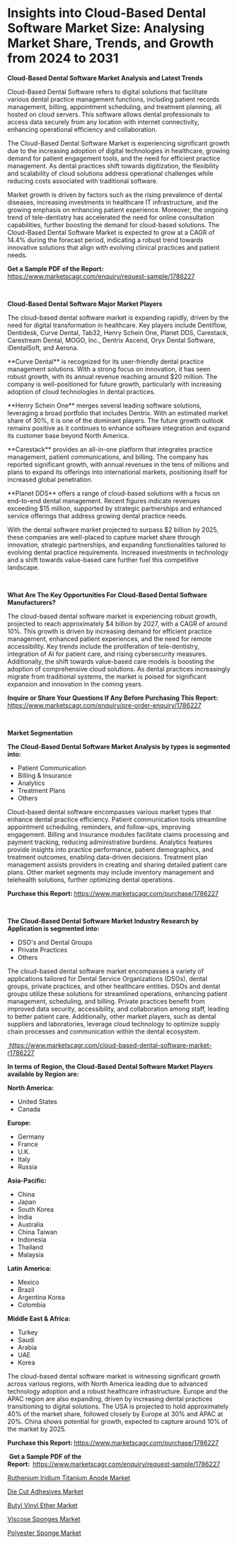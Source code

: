 <p><h1>Insights into Cloud-Based Dental Software Market Size: Analysing Market Share, Trends, and Growth from 2024 to 2031</h1></p><p><strong>Cloud-Based Dental Software Market Analysis and Latest Trends</strong></p>
<p><p>Cloud-Based Dental Software refers to digital solutions that facilitate various dental practice management functions, including patient records management, billing, appointment scheduling, and treatment planning, all hosted on cloud servers. This software allows dental professionals to access data securely from any location with internet connectivity, enhancing operational efficiency and collaboration.</p><p>The Cloud-Based Dental Software Market is experiencing significant growth due to the increasing adoption of digital technologies in healthcare, growing demand for patient engagement tools, and the need for efficient practice management. As dental practices shift towards digitization, the flexibility and scalability of cloud solutions address operational challenges while reducing costs associated with traditional software.</p><p>Market growth is driven by factors such as the rising prevalence of dental diseases, increasing investments in healthcare IT infrastructure, and the growing emphasis on enhancing patient experience. Moreover, the ongoing trend of tele-dentistry has accelerated the need for online consultation capabilities, further boosting the demand for cloud-based solutions. The Cloud-Based Dental Software Market is expected to grow at a CAGR of 14.4% during the forecast period, indicating a robust trend towards innovative solutions that align with evolving clinical practices and patient needs.</p></p>
<p><strong>Get a Sample PDF of the Report:&nbsp;</strong> <a href="https://www.marketscagr.com/enquiry/request-sample/1786227?utm_campaign=1128&utm_medium=2&utm_source=Github&utm_content=ia&utm_term=09102024&utm_id=cloud-based-dental-software">https://www.marketscagr.com/enquiry/request-sample/1786227</a></p>
<p>&nbsp;</p>
<p><strong>Cloud-Based Dental Software Major Market Players</strong></p>
<p><p>The cloud-based dental software market is expanding rapidly, driven by the need for digital transformation in healthcare. Key players include Dentiflow, Dentidesk, Curve Dental, Tab32, Henry Schein One, Planet DDS, Carestack, Carestream Dental, MOGO, Inc., Dentrix Ascend, Oryx Dental Software, iDentalSoft, and Aerona.</p><p>**Curve Dental** is recognized for its user-friendly dental practice management solutions. With a strong focus on innovation, it has seen robust growth, with its annual revenue reaching around $20 million. The company is well-positioned for future growth, particularly with increasing adoption of cloud technologies in dental practices.</p><p>**Henry Schein One** merges several leading software solutions, leveraging a broad portfolio that includes Dentrix. With an estimated market share of 30%, it is one of the dominant players. The future growth outlook remains positive as it continues to enhance software integration and expand its customer base beyond North America.</p><p>**Carestack** provides an all-in-one platform that integrates practice management, patient communications, and billing. The company has reported significant growth, with annual revenues in the tens of millions and plans to expand its offerings into international markets, positioning itself for increased global penetration.</p><p>**Planet DDS** offers a range of cloud-based solutions with a focus on end-to-end dental management. Recent figures indicate revenues exceeding $15 million, supported by strategic partnerships and enhanced service offerings that address growing dental practice needs.</p><p>With the dental software market projected to surpass $2 billion by 2025, these companies are well-placed to capture market share through innovation, strategic partnerships, and expanding functionalities tailored to evolving dental practice requirements. Increased investments in technology and a shift towards value-based care further fuel this competitive landscape.</p></p>
<p>&nbsp;</p>
<p><strong>What Are The Key Opportunities For Cloud-Based Dental Software Manufacturers?</strong></p>
<p><p>The cloud-based dental software market is experiencing robust growth, projected to reach approximately $4 billion by 2027, with a CAGR of around 10%. This growth is driven by increasing demand for efficient practice management, enhanced patient experiences, and the need for remote accessibility. Key trends include the proliferation of tele-dentistry, integration of AI for patient care, and rising cybersecurity measures. Additionally, the shift towards value-based care models is boosting the adoption of comprehensive cloud solutions. As dental practices increasingly migrate from traditional systems, the market is poised for significant expansion and innovation in the coming years.</p></p>
<p><strong>Inquire or Share Your Questions If Any Before Purchasing This Report:</strong> <a href="https://www.marketscagr.com/enquiry/pre-order-enquiry/1786227?utm_campaign=1128&utm_medium=2&utm_source=Github&utm_content=ia&utm_term=09102024&utm_id=cloud-based-dental-software">https://www.marketscagr.com/enquiry/pre-order-enquiry/1786227</a></p>
<p>&nbsp;</p>
<p><strong>Market Segmentation</strong></p>
<p><strong>The Cloud-Based Dental Software Market Analysis by types is segmented into:</strong></p>
<p><ul><li>Patient Communication</li><li>Billing & Insurance</li><li>Analytics</li><li>Treatment Plans</li><li>Others</li></ul></p>
<p><p>Cloud-based dental software encompasses various market types that enhance dental practice efficiency. Patient communication tools streamline appointment scheduling, reminders, and follow-ups, improving engagement. Billing and insurance modules facilitate claims processing and payment tracking, reducing administrative burdens. Analytics features provide insights into practice performance, patient demographics, and treatment outcomes, enabling data-driven decisions. Treatment plan management assists providers in creating and sharing detailed patient care plans. Other market segments may include inventory management and telehealth solutions, further optimizing dental operations.</p></p>
<p><strong>Purchase this Report:&nbsp;</strong><a href="https://www.marketscagr.com/purchase/1786227?utm_campaign=1128&utm_medium=2&utm_source=Github&utm_content=ia&utm_term=09102024&utm_id=cloud-based-dental-software">https://www.marketscagr.com/purchase/1786227</a></p>
<p>&nbsp;</p>
<p><strong>The Cloud-Based Dental Software Market Industry Research by Application is segmented into:</strong></p>
<p><ul><li>DSO's and Dental Groups</li><li>Private Practices</li><li>Others</li></ul></p>
<p><p>The cloud-based dental software market encompasses a variety of applications tailored for Dental Service Organizations (DSOs), dental groups, private practices, and other healthcare entities. DSOs and dental groups utilize these solutions for streamlined operations, enhancing patient management, scheduling, and billing. Private practices benefit from improved data security, accessibility, and collaboration among staff, leading to better patient care. Additionally, other market players, such as dental suppliers and laboratories, leverage cloud technology to optimize supply chain processes and communication within the dental ecosystem.</p></p>
<p><a href="https://www.marketscagr.com/cloud-based-dental-software-market-r1786227?utm_campaign=1128&utm_medium=2&utm_source=Github&utm_content=ia&utm_term=09102024&utm_id=cloud-based-dental-software">&nbsp;https://www.marketscagr.com/cloud-based-dental-software-market-r1786227</a></p>
<p><strong>In terms of Region, the Cloud-Based Dental Software Market Players available by Region are:</strong></p>
<p>
    <p> <strong> North America: </strong>
        <ul>
            <li>United States</li>
            <li>Canada</li>
        </ul>
        </p> 
    <p> <strong> Europe: </strong>
        <ul>
            <li>Germany</li>
            <li>France</li>
            <li>U.K.</li>
            <li>Italy</li>
            <li>Russia</li>
        </ul>
        </p> 
    <p> <strong> Asia-Pacific: </strong>
        <ul>
            <li>China</li>
            <li>Japan</li>
            <li>South Korea</li>
            <li>India</li>
            <li>Australia</li>
            <li>China Taiwan</li>
            <li>Indonesia</li>
            <li>Thailand</li>
            <li>Malaysia</li>
        </ul>
        </p> 
    <p> <strong> Latin America: </strong>
        <ul>
            <li>Mexico</li>
            <li>Brazil</li>
            <li>Argentina Korea</li>
            <li>Colombia</li>
        </ul>
        </p> 
    <p> <strong> Middle East & Africa: </strong>
        <ul>
            <li>Turkey</li>
            <li>Saudi</li>
            <li>Arabia</li>
            <li>UAE</li>
            <li>Korea</li>
        </ul>
    </p>
    </p>
<p><p>The cloud-based dental software market is witnessing significant growth across various regions, with North America leading due to advanced technology adoption and a robust healthcare infrastructure. Europe and the APAC region are also expanding, driven by increasing dental practices transitioning to digital solutions. The USA is projected to hold approximately 40% of the market share, followed closely by Europe at 30% and APAC at 20%. China shows potential for growth, expected to capture around 10% of the market by 2025.</p></p>
<p><strong>Purchase this Report: </strong><a href="https://www.marketscagr.com/purchase/1786227?utm_campaign=1128&utm_medium=2&utm_source=Github&utm_content=ia&utm_term=09102024&utm_id=cloud-based-dental-software">https://www.marketscagr.com/purchase/1786227</a></p>
<p>&nbsp;<strong>Get a Sample PDF of the Report:&nbsp;&nbsp;</strong><a href="https://www.marketscagr.com/enquiry/request-sample/1786227?utm_campaign=1128&utm_medium=2&utm_source=Github&utm_content=ia&utm_term=09102024&utm_id=cloud-based-dental-software">https://www.marketscagr.com/enquiry/request-sample/1786227</a></p>
<p><strong></strong></p>
<p><p><a href="https://github.com/NorbertYates/Market-Research-Report-List-7/blob/main/ruthenium-iridium-titanium-anode-market.md?utm_campaign=1128&utm_medium=2&utm_source=Github&utm_content=ia&utm_term=09102024&utm_id=cloud-based-dental-software">Ruthenium Iridium Titanium Anode Market</a></p><p><a href="https://www.linkedin.com/pulse/strategic-market-insights-global-die-cut-adhesives-2024-ihtuc?trackingId=o5bB%2BXj4TDaOcYcVeNrE7Q%3D%3D&utm_campaign=1128&utm_medium=2&utm_source=Github&utm_content=ia&utm_term=09102024&utm_id=cloud-based-dental-software">Die Cut Adhesives Market</a></p><p><a href="https://www.linkedin.com/pulse/butyl-vinyl-ether-market-industry-trends-forecast-period-ajrkf?utm_campaign=1128&utm_medium=2&utm_source=Github&utm_content=ia&utm_term=09102024&utm_id=cloud-based-dental-software">Butyl Vinyl Ether Market</a></p><p><a href="https://www.linkedin.com/pulse/insights-viscose-sponges-market-size-which-expanding-102-lpgcf?utm_campaign=1128&utm_medium=2&utm_source=Github&utm_content=ia&utm_term=09102024&utm_id=cloud-based-dental-software">Viscose Sponges Market</a></p><p><a href="https://www.linkedin.com/pulse/global-polyester-sponge-market-size-expected-experience-166vc?trackingId=JTu3y0PMRL6k8Zao0kYaNQ%3D%3D&utm_campaign=1128&utm_medium=2&utm_source=Github&utm_content=ia&utm_term=09102024&utm_id=cloud-based-dental-software">Polyester Sponge Market</a></p></p>
